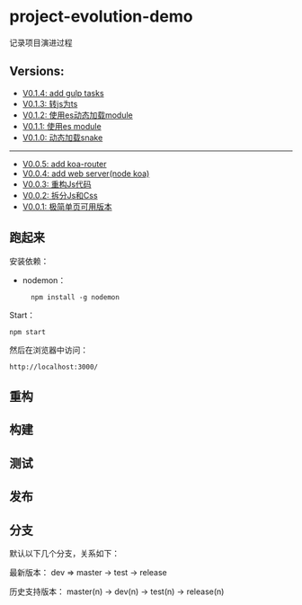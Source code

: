 # project-evolution-demo

记录项目演进过程

## Versions:

* [V0.1.4: add gulp tasks](versions/0.1.4.md)
* [V0.1.3: 转js为ts](versions/0.1.3.md)
* [V0.1.2: 使用es动态加载module](versions/0.1.2.md)
* [V0.1.1: 使用es module](versions/0.1.1.md)
* [V0.1.0: 动态加载snake](versions/0.1.0.md)
---
* [V0.0.5: add koa-router](versions/0.0.5.md)
* [V0.0.4: add web server(node koa)](versions/0.0.4.md)
* [V0.0.3: 重构Js代码](versions/0.0.3.md)
* [V0.0.2: 拆分Js和Css](versions/0.0.2.md)
* [V0.0.1: 极简单页可用版本](versions/0.0.1.md)

## 跑起来

安装依赖：

* nodemon：

		npm install -g nodemon


Start：

	npm start

然后在浏览器中访问：

	http://localhost:3000/


## 重构

## 构建

## 测试

## 发布

## 分支

默认以下几个分支，关系如下：

最新版本：
dev => master -> test -> release

历史支持版本：
master(n) -> dev(n) -> test(n) -> release(n)
